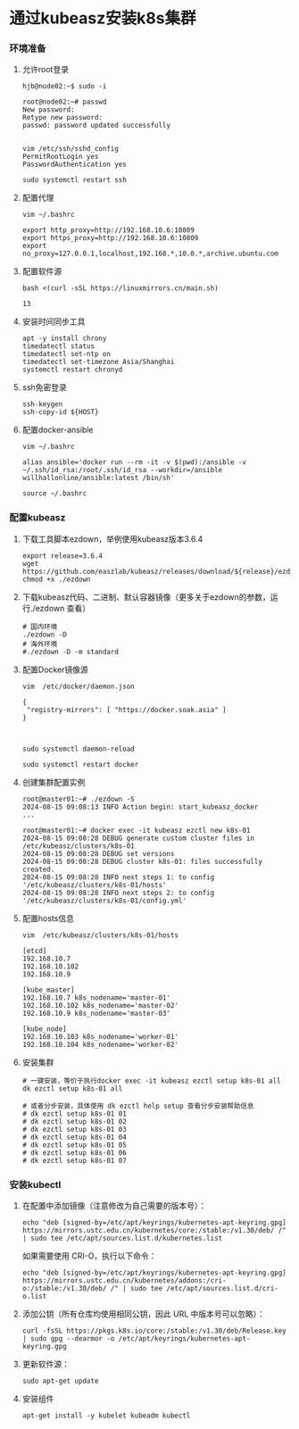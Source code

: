 # 通过kubeasz安装k8s集群

### 环境准备

1. 允许root登录

   ```
   hjb@node02:~$ sudo -i
   
   root@node02:~# passwd
   New password: 
   Retype new password: 
   passwd: password updated successfully
   
   
   ```

   ```
   vim /etc/ssh/sshd_config
   PermitRootLogin yes
   PasswordAuthentication yes
   
   sudo systemctl restart ssh
   ```

   

2. 配置代理

   ```
   vim ~/.bashrc
   
   export http_proxy=http://192.168.10.6:10809
   export https_proxy=http://192.168.10.6:10809
   export no_proxy=127.0.0.1,localhost,192.168.*,10.0.*,archive.ubuntu.com
   ```

   

3. 配置软件源

   ```
   bash <(curl -sSL https://linuxmirrors.cn/main.sh)
   
   13
   ```

   

4. 安装时间同步工具

   ```
   apt -y install chrony
   timedatectl status 
   timedatectl set-ntp on
   timedatectl set-timezone Asia/Shanghai
   systemctl restart chronyd
   ```

5. ssh免密登录

   ```
   ssh-keygen
   ssh-copy-id ${HOST}
   ```

   

8. 配置docker-ansible

   ```
   vim ~/.bashrc
   
   alias ansible='docker run --rm -it -v $(pwd):/ansible -v ~/.ssh/id_rsa:/root/.ssh/id_rsa --workdir=/ansible willhallonline/ansible:latest /bin/sh'
   
   source ~/.bashrc
   ```



### 配置kubeasz

1. 下载工具脚本ezdown，举例使用kubeasz版本3.6.4

   ```
   export release=3.6.4
   wget https://github.com/easzlab/kubeasz/releases/download/${release}/ezdown
   chmod +x ./ezdown
   ```

2. 下载kubeasz代码、二进制、默认容器镜像（更多关于ezdown的参数，运行./ezdown 查看）

   ```
   # 国内环境
   ./ezdown -D
   # 海外环境
   #./ezdown -D -m standard
   ```

3. 配置Docker镜像源

   ```
   vim  /etc/docker/daemon.json
   
   {
    "registry-mirrors": [ "https://docker.soak.asia" ]
   }
   
   
   
   sudo systemctl daemon-reload
   
   sudo systemctl restart docker
   ```

   

4. 创建集群配置实例

   ```
   root@master01:~# ./ezdown -S
   2024-08-15 09:08:13 INFO Action begin: start_kubeasz_docker
   ...
   
   root@master01:~# docker exec -it kubeasz ezctl new k8s-01
   2024-08-15 09:08:28 DEBUG generate custom cluster files in /etc/kubeasz/clusters/k8s-01
   2024-08-15 09:08:28 DEBUG set versions
   2024-08-15 09:08:28 DEBUG cluster k8s-01: files successfully created.
   2024-08-15 09:08:28 INFO next steps 1: to config '/etc/kubeasz/clusters/k8s-01/hosts'
   2024-08-15 09:08:28 INFO next steps 2: to config '/etc/kubeasz/clusters/k8s-01/config.yml'
   ```

5. 配置hosts信息

   ```
   vim  /etc/kubeasz/clusters/k8s-01/hosts
   
   [etcd]
   192.168.10.7
   192.168.10.102
   192.168.10.9
   
   [kube_master]
   192.168.10.7 k8s_nodename='master-01'
   192.168.10.102 k8s_nodename='master-02'
   192.168.10.9 k8s_nodename='master-03'
   
   [kube_node]
   192.168.10.103 k8s_nodename='worker-01'
   192.168.10.104 k8s_nodename='worker-02'
   
   ```

   

6. 安装集群

   ```
   # 一键安装，等价于执行docker exec -it kubeasz ezctl setup k8s-01 all
   dk ezctl setup k8s-01 all
   
   # 或者分步安装，具体使用 dk ezctl help setup 查看分步安装帮助信息
   # dk ezctl setup k8s-01 01
   # dk ezctl setup k8s-01 02
   # dk ezctl setup k8s-01 03
   # dk ezctl setup k8s-01 04
   # dk ezctl setup k8s-01 05
   # dk ezctl setup k8s-01 06
   # dk ezctl setup k8s-01 07
   ```



### 安装kubectl

1. 在配置中添加镜像（注意修改为自己需要的版本号）：

   ```
   echo "deb [signed-by=/etc/apt/keyrings/kubernetes-apt-keyring.gpg] https://mirrors.ustc.edu.cn/kubernetes/core:/stable:/v1.30/deb/ /" | sudo tee /etc/apt/sources.list.d/kubernetes.list
   ```

   如果需要使用 CRI-O，执行以下命令：

   ```
   echo "deb [signed-by=/etc/apt/keyrings/kubernetes-apt-keyring.gpg] https://mirrors.ustc.edu.cn/kubernetes/addons:/cri-o:/stable:/v1.30/deb/ /" | sudo tee /etc/apt/sources.list.d/cri-o.list
   ```

2. 添加公钥（所有仓库均使用相同公钥，因此 URL 中版本号可以忽略）：

   ```
   curl -fsSL https://pkgs.k8s.io/core:/stable:/v1.30/deb/Release.key | sudo gpg --dearmor -o /etc/apt/keyrings/kubernetes-apt-keyring.gpg
   ```

3. 更新软件源：

   ```
   sudo apt-get update
   ```

4. 安装组件

   ```
   apt-get install -y kubelet kubeadm kubectl
   ```

   
